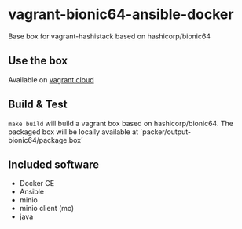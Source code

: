 # vagrant-bionic64-ansible-docker
Base box for vagrant-hashistack based on hashicorp/bionic64

## Use the box
Available on [vagrant cloud](https://app.vagrantup.com/fredrikhgrelland/boxes/bionic64-ansible-docker)

## Build & Test

`make build` will build a vagrant box based on hashicorp/bionic64. The packaged box will be locally available at ´packer/output-bionic64/package.box´

## Included software

- Docker CE
- Ansible
- minio
- minio client (mc)
- java